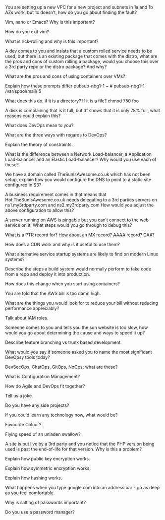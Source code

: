 

You are setting up a new VPC for a new project and subnets in 1a and 1b AZs work, but 1c doesn’t, how do you go about finding the fault?

Vim, nano or Emacs? Why is this important?

How do you exit vim?

What is rick-rolling and why is this important?

A dev comes to you and insists that a custom rolled service needs to be used, but there is an existing package that comes with the distro, what are the pros and cons of custom rolling a package, would you choose this over a 3rd party repo or the distro package? And why?

What are the pros and cons of using containers over VMs?

Explain how these prompts differ
pubsub-nbg1-1 ~ #
pubsub-nbg1-1 /var/spool/mail/ $


What does this do, if it is a directory? If it is a file?
chmod 750 foo


A disk is complaining that is it full, but df shows that it is only 78% full, what reasons could explain this?



What does DevOps mean to you?



What are the three ways with regards to DevOps?



Explain the theory of constraints.




What is the difference between a Network Load-balancer, a Application Load-balancer and an Elastic Load-balancer? Why would you use each of these?




We have a domain called TheSunIsAwesome.co.uk which has not been setup, explain how you would configure the DNS to point to a static site configured in S3?




A business requirement comes in that means that Hot.TheSunIsAwesome.co.uk needs delegating to a 3rd parties servers on ns1.my3rdparty.com and ns2.my3rdparty.com
How would you adjust the above configuration to allow this?




A server running on AWS is pingable but you can’t connect to the web service on it. What steps would you go through to debug this?



What is a PTR record for? How about an MX record? AAAA record? CAA?




How does a CDN work and why is it useful to use them?



What alternative service startup systems are likely to find on modern Linux systems?


Describe the steps a build system would normally perform to take code from a repo and deploy it into production.



How does this change when you start using containers?




You are told that the AWS bill is too damn high. 

What are the things you would look for to reduce your bill without reducing performance appreciably?





Talk about IAM roles.




Someone comes to you and tells you the sun website is too slow, how would you go about determining the cause and ways to speed it up?



Describe feature branching vs trunk based development.



What would you say if someone asked you to name the most significant DevOpsy tools today?



DevSecOps, ChatOps, GitOps, NoOps; what are these?




What is Configuration Management?




How do Agile and DevOps fit together?



Tell us a joke.




Do you have any side projects?




If you could learn any technology now, what would be?



Favourite Colour?


Flying speed of an unladen swallow?



A site is put live by a 3rd party and you notice that the PHP version being used is past the end-of-life for that version. Why is this a problem?



Explain how public key encryption works.


Explain how symmetric encryption works.


Explain how hashing works.


What happens when you type google.com into an address bar - go as deep as you feel comfortable.

Why is salting of passwords important?

Do you use a password manager?


